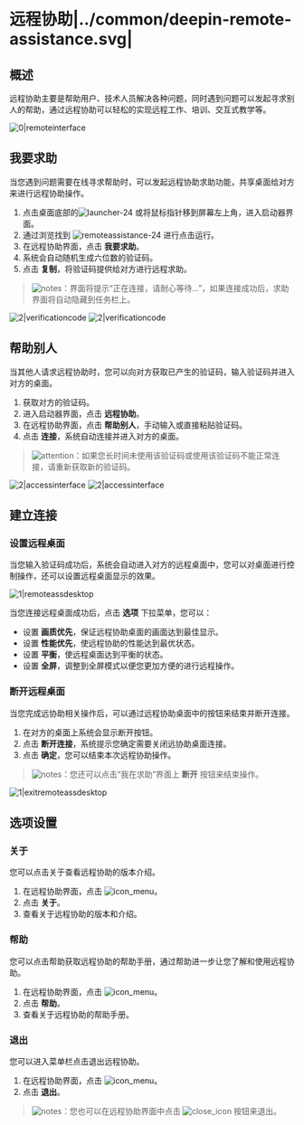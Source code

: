 # 远程协助|../common/deepin-remote-assistance.svg|

## 概述
远程协助主要是帮助用户、技术人员解决各种问题，同时遇到问题可以发起寻求别人的帮助，通过远程协助可以轻松的实现远程工作、培训、交互式教学等。

![0|remoteinterface](jpg/remoteinterface.jpg)

## 我要求助

当您遇到问题需要在线寻求帮助时，可以发起远程协助求助功能，共享桌面给对方来进行远程协助操作。

1. 点击桌面底部的![launcher-24](icon/launcher-24.svg) 或将鼠标指针移到屏幕左上角，进入启动器界面。
2. 通过浏览找到 ![remoteassistance-24](icon/remoteassistance-24.svg) 进行点击运行。
3. 在远程协助界面，点击 **我要求助**。
4. 系统会自动随机生成六位数的验证码。
5. 点击 **复制**，将验证码提供给对方进行远程求助。

> ![notes](icon/notes.svg)：界面将提示“正在连接，请耐心等待...”，如果连接成功后，求助界面将自动隐藏到任务栏上。

![2|verificationcode](jpg/verificationcode1.jpg)
![2|verificationcode](jpg/verificationcode2.jpg)

## 帮助别人

当其他人请求远程协助时，您可以向对方获取已产生的验证码，输入验证码并进入对方的桌面。

1. 获取对方的验证码。
2. 进入启动器界面，点击 **远程协助**。
3. 在远程协助界面，点击 **帮助别人**，手动输入或直接粘贴验证码。
4. 点击 **连接**，系统自动连接并进入对方的桌面。

> ![attention](icon/attention.svg)：如果您长时间未使用该验证码或使用该验证码不能正常连接，请重新获取新的验证码。

![2|accessinterface](jpg/accessinterface1.jpg)
![2|accessinterface](jpg/accessinterface2.jpg)

## 建立连接

### 设置远程桌面

当您输入验证码成功后，系统会自动进入对方的远程桌面中，您可以对桌面进行控制操作，还可以设置远程桌面显示的效果。

![1|remoteassdesktop](jpg/remoteassdesktop.jpg)

当您连接远程桌面成功后，点击 **选项** 下拉菜单，您可以：
- 设置 **画质优先**，保证远程协助桌面的画面达到最佳显示。
- 设置 **性能优先**，使远程协助的性能达到最优状态。
- 设置 **平衡**，使远程桌面达到平衡的状态。
- 设置 **全屏**，调整到全屏模式以便您更加方便的进行远程操作。

### 断开远程桌面

当您完成远协助相关操作后，可以通过远程协助桌面中的按钮来结束并断开连接。

1. 在对方的桌面上系统会显示断开按钮。
2. 点击 **断开连接**，系统提示您确定需要关闭远协助桌面连接。
3. 点击 **确定**，您可以结束本次远程协助操作。

> ![notes](icon/notes.svg)：您还可以点击“我在求助”界面上 **断开** 按钮来结束操作。

![1|exitremoteassdesktop](jpg/exitremoteassdesktop.jpg)

## 选项设置

### 关于

您可以点击关于查看远程协助的版本介绍。

1. 在远程协助界面，点击 ![icon_menu](icon/icon_menu.svg)。
2. 点击 **关于**。
3. 查看关于远程协助的版本和介绍。

### 帮助

您可以点击帮助获取远程协助的帮助手册，通过帮助进一步让您了解和使用远程协助。

1. 在远程协助界面，点击 ![icon_menu](icon/icon_menu.svg)。
2. 点击 **帮助**。
3. 查看关于远程协助的帮助手册。

### 退出

您可以进入菜单栏点击退出远程协助。

1. 在远程协助界面，点击 ![icon_menu](icon/icon_menu.svg)。
2. 点击 **退出**。

> ![notes](icon/notes.svg)：您也可以在远程协助界面中点击 ![close_icon](icon/close_icon.svg) 按钮来退出。
